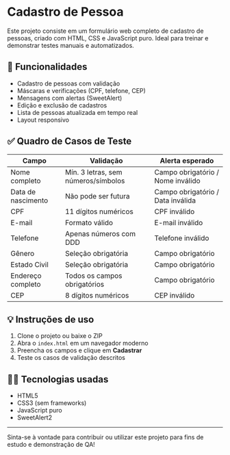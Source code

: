 
# Cadastro de Pessoa

Este projeto consiste em um formulário web completo de cadastro de pessoas, criado com HTML, CSS e JavaScript puro. Ideal para treinar e demonstrar testes manuais e automatizados.

## 🚀 Funcionalidades

- Cadastro de pessoas com validação
- Máscaras e verificações (CPF, telefone, CEP)
- Mensagens com alertas (SweetAlert)
- Edição e exclusão de cadastros
- Lista de pessoas atualizada em tempo real
- Layout responsivo

## ✅ Quadro de Casos de Teste

| Campo             | Validação                                   | Alerta esperado                          |
|------------------|---------------------------------------------|------------------------------------------|
| Nome completo     | Mín. 3 letras, sem números/símbolos        | Campo obrigatório / Nome inválido        |
| Data de nascimento| Não pode ser futura                        | Campo obrigatório / Data inválida        |
| CPF               | 11 dígitos numéricos                       | CPF inválido                             |
| E-mail            | Formato válido                             | E-mail inválido                          |
| Telefone          | Apenas números com DDD                     | Telefone inválido                        |
| Gênero            | Seleção obrigatória                        | Campo obrigatório                        |
| Estado Civil      | Seleção obrigatória                        | Campo obrigatório                        |
| Endereço completo | Todos os campos obrigatórios               | Campo obrigatório                        |
| CEP               | 8 dígitos numéricos                        | CEP inválido                             |

## 💡 Instruções de uso

1. Clone o projeto ou baixe o ZIP
2. Abra o `index.html` em um navegador moderno
3. Preencha os campos e clique em **Cadastrar**
4. Teste os casos de validação descritos

## 👩‍💻 Tecnologias usadas

- HTML5
- CSS3 (sem frameworks)
- JavaScript puro
- SweetAlert2

---

Sinta-se à vontade para contribuir ou utilizar este projeto para fins de estudo e demonstração de QA!
